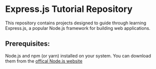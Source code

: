 # Express.js Tutorial Repository

This repository contains projects designed to guide through learning Express.js, a popular Node.js framework for building web applications.

## Prerequisites:

Node.js and npm (or yarn) installed on your system. You can download them from the [offical Node.js website](https://nodejs.org/)
 
